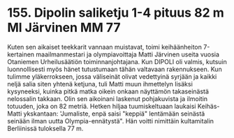 


    
# 155. Dipolin saliketju 1-4 pituus 82 m Ml Järvinen MM 77 
Kuten sen aikaiset teekkarit vannaan muistavat, toimi keihäänheiton 7-kertainen maailmanmestari ja olympiavoittaja 
Matti Järvinen useita vuosia Otaniemen Urheilusäätiön toiminnanjohtajana. Kun DIPOLI oli valmis, kutsuin 
luonnollisesti myös hänet tutustumaan tähän valtavaan rakennukseen. Kun tulimme yläkerrokseen, jossa väliseinät olivat 
vedettyinä syrjään ja kaikki neljä salia siten yhtenä ketjuna, tuli Matti muun ihmettelyn lisäksi kysyneeksi, kuinka pitkä 
matka oikein onkaan näyttämön takaseinästä nelossalin takkaan. Olin sen aikoinani laskenut pohjakuvista ja ilmoitin 
totuuden, joka on 82 metriä. Hetken hiljaa tuumiskeltuaan laukaisi Keihäs-Matti ykskantaan: 'Jumaliste, enpä saisi 
"keppiä" lentämään seinästä seinään ilman uutta Olympia-ennätystä". Hän voitti nimittäin kultamitalin Berliinissä 
tuloksella 77 m. 

